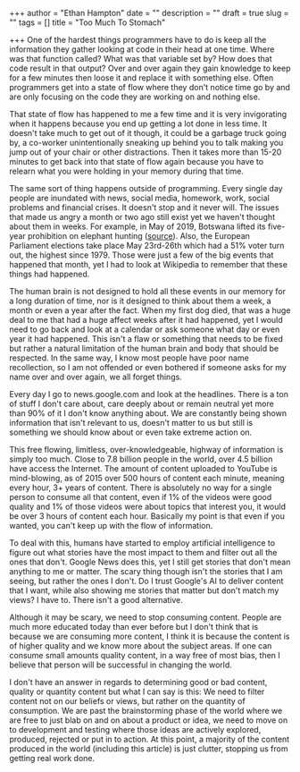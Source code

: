 +++
author = "Ethan Hampton"
date = ""
description = ""
draft = true
slug = ""
tags = []
title = "Too Much To Stomach"

+++
One of the hardest things programmers have to do is keep all the information they gather looking at code in their head at one time. Where was that function called? What was that variable set by? How does that code result in that output? Over and over again they gain knowledge to keep for a few minutes then loose it and replace it with something else. Often programmers get into a state of flow where they don't notice time go by and are only focusing on the code they are working on and nothing else.

That state of flow has happened to me a few time and it is very invigorating when it happens because you end up getting a lot done in less time. It doesn't take much to get out of it though, it could be a garbage truck going by, a co-worker unintentionally sneaking up behind you to talk making you jump out of your chair or other distractions. Then it takes more than 15-20 minutes to get back into that state of flow again because you have to relearn what you were holding in your memory during that time.

The same sort of thing happens outside of programming. Every single day people are inundated with news, social media, homework, work, social problems and financial crises. It doesn't stop and it never will. The issues that made us angry a month or two ago still exist yet we haven't thought about them in weeks. For example, in May of 2019, Botswana lifted its five-year prohibition on elephant hunting ([source](https://www.nytimes.com/2019/05/23/world/africa/botswana-elephant-hunting.html)). Also, the European Parliament elections take place May 23rd-26th which had a 51% voter turn out, the highest since 1979. Those were just a few of the big events that happened that month, yet I had to look at Wikipedia to remember that these things had happened. 

The human brain is not designed to hold all these events in our memory for a long duration of time, nor is it designed to think about them a week, a month or even a year after the fact. When my first dog died, that was a huge deal to me that had a huge affect weeks after it had happened, yet I would need to go back and look at a calendar or ask someone what day or even year it had happened. This isn't a flaw or something that needs to be fixed but rather a natural limitation of the human brain and body that should be respected. In the same way, I know most people have poor name recollection, so I am not offended or even bothered if someone asks for my name over and over again, we all forget things.

Every day I go to news.google.com and look at the headlines. There is a ton of stuff I don't care about, care deeply about or remain neutral yet more than 90% of it I don't know anything about. We are constantly being shown information that isn't relevant to us, doesn't matter to us but still is something we should know about or even take extreme action on. 

This free flowing, limitless, over-knowledgeable, highway of information is simply too much. Close to 7.8 billion people in the world, over 4.5 billion have access the Internet. The amount of content uploaded to YouTube is mind-blowing, as of 2015 over 500 hours of content each minute, meaning every hour, 3+ years of content. There is absolutely no way for a single person to consume all that content, even if 1% of the videos were good quality and 1% of those videos were about topics that interest you, it would be over 3 hours of content each hour. Basically my point is that even if you wanted, you can't keep up with the flow of information.

To deal with this, humans have started to employ artificial intelligence to figure out what stories have the most impact to them and filter out all the ones that don't. Google News does this, yet I still get stories that don't mean anything to me or matter. The scary thing though isn't the stories that I am seeing, but rather the ones I don't. Do I trust Google's AI to deliver content that I want, while also showing me stories that matter but don't match my views? I have to. There isn't a good alternative. 

Although it may be scary, we need to stop consuming content. People are much more educated today than ever before but I don't think that is because we are consuming more content, I think it is because the content is of higher quality and we know more about the subject areas. If one can consume small amounts quality content, in a way free of most bias, then I believe that person will be successful in changing the world.

I don't have an answer in regards to determining good or bad content, quality or quantity content but what I can say is this: We need to filter content not on our beliefs or views, but rather on the quantity of consumption. We are past the brainstorming phase of the world where we are free to just blab on and on about a product or idea, we need to move on to development and testing where those ideas are actively explored, produced, rejected or put in to action. At this point, a majority of the content produced in the world (including this article) is just clutter, stopping us from getting real work done.